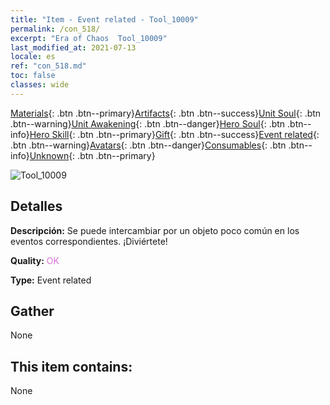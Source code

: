 ```yaml
---
title: "Item - Event related - Tool_10009"
permalink: /con_518/
excerpt: "Era of Chaos  Tool_10009"
last_modified_at: 2021-07-13
locale: es
ref: "con_518.md"
toc: false
classes: wide
---
```

 [Materials](/ItemsES/){: .btn .btn--primary}[Artifacts](/ItemsES/Artifacts/){: .btn .btn--success}[Unit Soul](/ItemsES/UnitSoul/){: .btn .btn--warning}[Unit Awakening](/ItemsES/UnitAwakening/){: .btn .btn--danger}[Hero Soul](/ItemsES/HeroSoul/){: .btn .btn--info}[Hero Skill](/ItemsES/HeroSkill/){: .btn .btn--primary}[Gift](/ItemsES/Gift/){: .btn .btn--success}[Event related](/ItemsES/Events/){: .btn .btn--warning}[Avatars](/ItemsES/Avatars/){: .btn .btn--danger}[Consumables](/ItemsES/Consumables/){: .btn .btn--info}[Unknown](/ItemsES/Unknown/){: .btn .btn--primary}

 ![Tool_10009](/images/t/i_10009.png)

## Detalles
 **Descripción:** Se puede intercambiar por un objeto poco común en los eventos correspondientes. ¡Diviértete!

 **Quality:** <span style="color: #DA70D6">OK</span>

 **Type:** Event related

## Gather

  None

## This item contains:

  None

